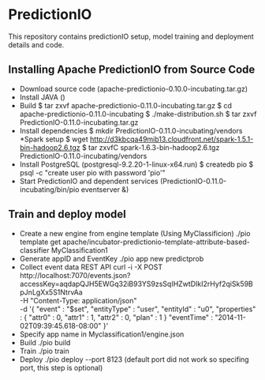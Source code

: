 # PredictionIO
This repository contains predictionIO setup, model training and deployment details and code.

## Installing Apache PredictionIO from Source Code
- Download source code (apache-predictionio-0.10.0-incubating.tar.gz)
- Install JAVA ()
- Build
$ tar zxvf apache-predictionio-0.11.0-incubating.tar.gz
$ cd apache-predictionio-0.11.0-incubating
$ ./make-distribution.sh
$ tar zxvf PredictionIO-0.11.0-incubating.tar.gz
- Install dependencies
$ mkdir PredictionIO-0.11.0-incubating/vendors
*Spark setup
$ wget http://d3kbcqa49mib13.cloudfront.net/spark-1.5.1-bin-hadoop2.6.tgz
$ tar zxvfC spark-1.6.3-bin-hadoop2.6.tgz PredictionIO-0.11.0-incubating/vendors
- Install PostgreSQL (postgresql-9.2.20-1-linux-x64.run)
$ createdb pio
$ psql -c "create user pio with password 'pio'"
- Start PredictionIO and dependent services (PredictionIO-0.11.0-incubating/bin/pio eventserver &)

## Train and deploy model

- Create a new engine from engine template (Using MyClassificion)
./pio template get apache/incubator-predictionio-template-attribute-based-classifier MyClassification1
- Generate appID and EventKey 
./pio app new predictprob
- Collect event data REST API
curl -i -X POST http://localhost:7070/events.json?accessKey=aqdapQJH5EWGq32iB93YS9zsSqIHZwtDIkI2rHyf2qiSk59BpJnLgXx5S1NtrvAa \
-H "Content-Type: application/json" \
-d '{
  "event" : "$set",
  "entityType" : "user",
  "entityId" : "u0",
  "properties" : {
    "attr0" : 0,
    "attr1" : 1,
    "attr2" : 0,
    "plan" : 1
  }
  "eventTime" : "2014-11-02T09:39:45.618-08:00"
}'
- Specify app name in Myclassification1/engine.json 
- Build
./pio build
- Train
./pio train
- Deploy
./pio deploy --port 8123 (default port did not work so specifing port, this step is optional)
